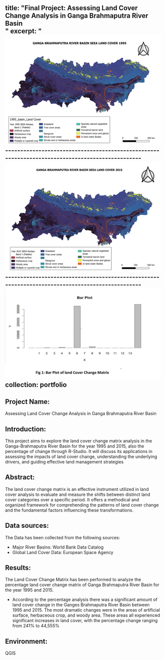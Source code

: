 title: "Final Project: Assessing Land Cover Change Analysis in Ganga Brahmaputra River Basin <br/>"
excerpt: "<img src='/images/1995_Ganga-Brahmaputra River Basin.png'> <br/>
          ------------------------------------------------------------------------------------------------
          <br/><img src='/images/2015_Ganga-Brahmaputra River Basin.png'>  <br/>
          ------------------------------------------------------------------------------------------------
           <br/><img src='/images/Bar Graph.png'>  <br/>
collection: portfolio
---

## Project Name: 
Assessing Land Cover Change Analysis in Ganga Brahmaputra River Basin

## Introduction: 
This project aims to explore the land cover change matrix analysis in the Ganga-Brahmaputra River Basin for the year 1995 and 2015, also the percentage of change through R-Studio. It will discuss its applications in assessing the impacts of land cover change, understanding the underlying drivers, and guiding effective land management strategies

## Abstract: 
The land cover change matrix is an effective instrument utilized in land cover analysis to evaluate and measure the shifts between distinct land cover categories over a specific period. It offers a methodical and organized framework for comprehending the patterns of land cover change and the fundamental factors influencing these transformations.

## Data sources:
The Data has been collected from the following sources:
- Major River Basins: World Bank Data Catalog
- Global Land Cover Data: European Space Agency
## Results:
 The Land Cover Change Matrix has been performed to analyze the percentage land cover change matrix of Ganga Brahmaputra River Basin for the year 1995 and 2015.

- According to the percentage analysis there was a significant amount of land cover change in the Ganges Brahmaputra River Basin between 1995 and 2015. The most dramatic changes were in the areas of artificial surface, herbaceous crop, and woody area. These areas all experienced significant increases in land cover, with the percentage change ranging from 241% to 44,555%

## Environment: 
QGIS

